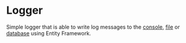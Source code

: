 # Logger

Simple logger that is able to write log messages to the [console](https://github.com/Siaukovich/Logger/tree/master/Logging.Console), [file](https://github.com/Siaukovich/Logger/tree/master/Logging.FileLogger) or [database](https://github.com/Siaukovich/Logger/tree/master/Logging.DatabaseLogger) using Entity Framework.
